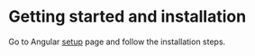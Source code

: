 # Getting started and installation

Go to Angular [setup](https://angular.io/guide/setup-local) page and follow the installation steps.
